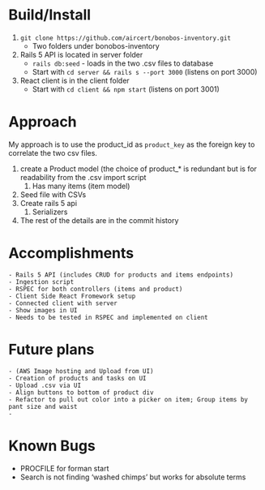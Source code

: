 # Build/Install  
1. `git clone https://github.com/aircert/bonobos-inventory.git`
    - Two folders under bonobos-inventory
2. Rails 5 API is located in server folder 
    - `rails db:seed` - loads in the two .csv files to database
    - Start with `cd server && rails s --port 3000` (listens on port 3000)
3. React client is in the client folder
    - Start with `cd client && npm start` (listens on port 3001)


# Approach

My approach is to use the product_id as `product_key` as the foreign key to correlate the two csv files. 
1. create a Product model (the choice of product_* is redundant but is for readability from the .csv import script
    1. Has many items (item model)
2. Seed file with CSVs
3. Create rails 5 api 
    1. Serializers
4. The rest of the details are in the commit history

# Accomplishments
    - Rails 5 API (includes CRUD for products and items endpoints)
    - Ingestion script
    - RSPEC for both controllers (items and product)
    - Client Side React Fromework setup
    - Connected client with server
    - Show images in UI
    - Needs to be tested in RSPEC and implemented on client

# Future plans 
    - (AWS Image hosting and Upload from UI)
    - Creation of products and tasks on UI
    - Upload .csv via UI
    - Align buttons to bottom of product div
    - Refactor to pull out color into a picker on item; Group items by pant size and waist
    -

# Known Bugs
- PROCFILE for forman start
- Search is not finding ‘washed chimps’ but works for absolute terms





